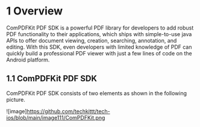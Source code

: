 # 1 Overview

ComPDFKit PDF SDK is a powerful PDF library for developers to add robust PDF functionality to their applications, which ships with simple-to-use java APIs to offer document viewing, creation, searching, annotation, and editing. With this SDK, even developers with limited knowledge of PDF can quickly build a professional PDF viewer with just a few lines of code on the Android platform.

## 1.1 ComPDFKit PDF SDK

ComPDFKit PDF SDK consists of two elements as shown in the following picture.

![image]https://github.com/techkittt/tech-ios/blob/main/image111/ComPDFKit.png
